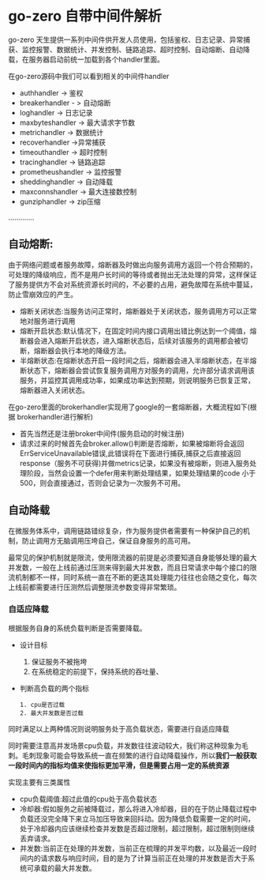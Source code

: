 # go-zero 自带中间件解析

go-zero 天生提供一系列中间件供开发人员使用，包括鉴权、日志记录、异常捕获、监控报警、数据统计、并发控制、链路追踪、超时控制、自动熔断、自动降载，在服务器启动前统一加载到各个handler里面。

在go-zero源码中我们可以看到相关的中间件handler

+ authhandler -> 鉴权
+ breakerhandler - > 自动熔断
+ loghandler -> 日志记录
+ maxbyteshandler -> 最大请求字节数
+ metrichandler -> 数据统计
+ recoverhandler ->异常捕获
+ timeouthandler -> 超时控制
+ tracinghandler -> 链路追踪
+ prometheushandler -> 监控报警
+ sheddinghandler -> 自动降载
+ maxconnshandler -> 最大连接数控制
+ gunziphandler ->   zip压缩


.............

## 自动熔断:

由于网络问题或者服务故障，熔断器及时做出向服务调用方返回一个符合预期的，可处理的降级响应，而不是用户长时间的等待或者抛出无法处理的异常，这样保证了服务提供方不会对系统资源长时间的，不必要的占用，避免故障在系统中蔓延，防止雪崩效应的产生。

+ 熔断关闭状态:当服务访问正常时，熔断器处于关闭状态，服务调用方可以正常地对服务进行调用
+ 熔断开启状态:默认情况下，在固定时间内接口调用出错比例达到一个阈值，熔断器会进入熔断开启状态，进入熔断状态后，后续对该服务的调用都会被切断，熔断器会执行本地的降级方法。
+ 半熔断状态:在熔断状态开启一段时间之后，熔断器会进入半熔断状态，在半熔断状态下，熔断器会尝试恢复服务调用方对服务的调用，允许部分请求调用该服务，并监控其调用成功率，如果成功率达到预期，则说明服务已恢复正常，熔断器进入关闭状态。


在go-zero里面的brokerhandler实现用了google的一套熔断器，大概流程如下(根据 brokerhandler进行解析)

+ 首先当然还是注册broker中间件(服务启动的时候注册)
+ 请求过来的时候首先会broker.allow()判断是否熔断，如果被熔断将会返回ErrServiceUnavailable错误,此错误将在下面进行捕获,捕获之后直接返回response（服务不可获得)并做metrics记录，如果没有被熔断，则进入服务处理阶段，当然会设置一个defer用来判断处理结果，如果处理结果的code 小于 500，则会直接通过，否则会记录为一次服务不可用。


## 自动降载 

在微服务体系中，调用链路错综复杂，作为服务提供者需要有一种保护自己的机制，防止调用方无脑调用压垮自己，保证自身服务的高可用。

最常见的保护机制就是限流，使用限流器的前提是必须要知道自身能够处理的最大并发数，一般在上线前通过压测来得到最大并发数，而且日常请求中每个接口的限流机制都不一样，同时系统一直在不断的更迭其处理能力往往也会随之变化，每次上线前都需要进行压测然后调整限流参数变得非常繁琐。

### 自适应降载

根据服务自身的系统负载判断是否需要降载。


+ 设计目标

     1. 保证服务不被拖垮
     2. 在系统稳定的前提下，保持系统的吞吐量、


+ 判断高负载的两个指标

      1. cpu是否过载
      2. 最大并发数是否过载

同时满足以上两种情况则说明服务处于高负载状态，需要进行自适应降载

同时需要注意高并发场景cpu负载，并发数往往波动较大，我们称这种现象为毛刺。毛刺现象可能会导致系统一直在频繁的进行自动降载操作，所以**我们一般获取一段时间内的指标均值来使指标更加平滑，但是需要占用一定的系统资源**


实现主要有三类属性

+ cpu负载阈值:超过此值的cpu处于高负载状态
+ 冷却器:假如服务之前被降载过，那么将进入冷却器，目的在于防止降载过程中负载还没完全降下来立马加压导致来回抖动。因为降低负载需要一定的时间，处于冷却器内应该继续检查并发数是否超过限制，超过限制，超过限制则继续丢弃请求。
+ 并发数:当前正在处理的并发数，当前正在梳理的并发平均数，以及最近一段时间内的请求数与响应时间，目的是为了计算当前正在处理的并发数是否大于系统可承载的最大并发数。